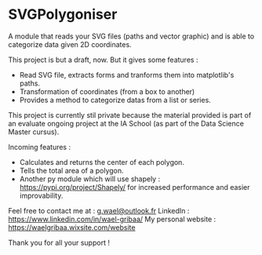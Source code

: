 # SVGPolygoniser
A module that reads your SVG files (paths and vector graphic) and is able to categorize data given 2D coordinates.

This project is but a draft, now. But it gives some features :
- Read SVG file, extracts forms and tranforms them into matplotlib's paths.
- Transformation of coordinates (from a box to another)
- Provides a method to categorize datas from a list or series.

This project is currently stil private because the material provided is part of an evaluate ongoing project at the IA School (as part of the Data Science Master cursus).

Incoming features :
- Calculates and returns the center of each polygon.
- Tells the total area of a polygon.
- Another py module which will use shapely : https://pypi.org/project/Shapely/ for increased performance and easier improvability.

Feel free to contact me at : g.wael@outlook.fr
LinkedIn : https://www.linkedin.com/in/wael-gribaa/
My personal website : https://waelgribaa.wixsite.com/website

Thank you for all your support !
